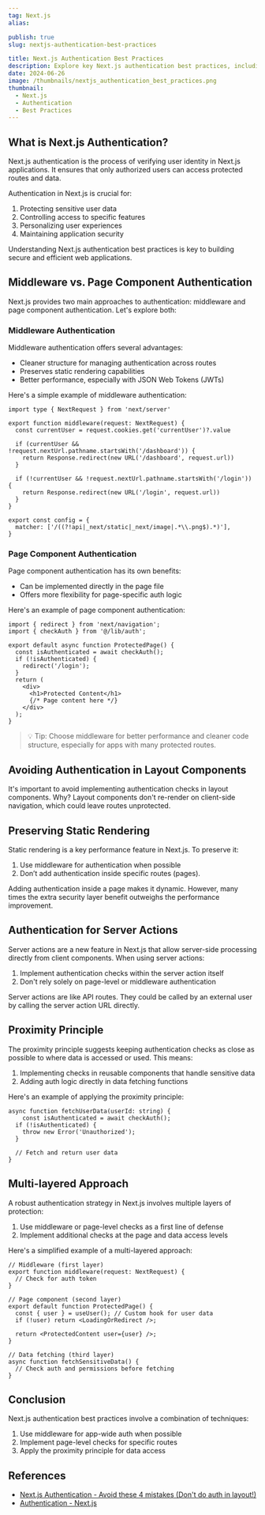 ```yaml
---
tag: Next.js
alias:

publish: true
slug: nextjs-authentication-best-practices

title: Next.js Authentication Best Practices
description: Explore key Next.js authentication best practices, including middleware vs. page component auth, preserving static rendering, and implementing multi-layered protection.
date: 2024-06-26
image: /thumbnails/nextjs_authentication_best_practices.png
thumbnail:
  - Next.js
  - Authentication
  - Best Practices
---
```



## What is Next.js Authentication?

Next.js authentication is the process of verifying user identity in Next.js applications. It ensures that only authorized users can access protected routes and data. 

Authentication in Next.js is crucial for:

1. Protecting sensitive user data
2. Controlling access to specific features
3. Personalizing user experiences
4. Maintaining application security

Understanding Next.js authentication best practices is key to building secure and efficient web applications.

## Middleware vs. Page Component Authentication

Next.js provides two main approaches to authentication: middleware and page component authentication. Let's explore both:

### Middleware Authentication

Middleware authentication offers several advantages:

- Cleaner structure for managing authentication across routes
- Preserves static rendering capabilities
- Better performance, especially with JSON Web Tokens (JWTs)

Here's a simple example of middleware authentication:

```tsx
import type { NextRequest } from 'next/server'
 
export function middleware(request: NextRequest) {
  const currentUser = request.cookies.get('currentUser')?.value
 
  if (currentUser && !request.nextUrl.pathname.startsWith('/dashboard')) {
    return Response.redirect(new URL('/dashboard', request.url))
  }
 
  if (!currentUser && !request.nextUrl.pathname.startsWith('/login')) {
    return Response.redirect(new URL('/login', request.url))
  }
}
 
export const config = {
  matcher: ['/((?!api|_next/static|_next/image|.*\\.png$).*)'],
}
```

### Page Component Authentication

Page component authentication has its own benefits:

- Can be implemented directly in the page file
- Offers more flexibility for page-specific auth logic

Here's an example of page component authentication:

```tsx
import { redirect } from 'next/navigation';
import { checkAuth } from '@/lib/auth';

export default async function ProtectedPage() {
  const isAuthenticated = await checkAuth();
  if (!isAuthenticated) {
    redirect('/login');
  }
  return (
    <div>
      <h1>Protected Content</h1>
      {/* Page content here */}
    </div>
  );
}

```

> 💡 Tip: Choose middleware for better performance and cleaner code structure, especially for apps with many protected routes.
> 

## Avoiding Authentication in Layout Components

It's important to avoid implementing authentication checks in layout components. Why? Layout components don't re-render on client-side navigation, which could leave routes unprotected.

## Preserving Static Rendering

Static rendering is a key performance feature in Next.js. To preserve it:

1. Use middleware for authentication when possible
2. Don’t add authentication inside specific routes (pages). 

Adding authentication inside a page makes it dynamic. However, many times the extra security layer benefit outweighs the performance improvement.

## Authentication for Server Actions

Server actions are a new feature in Next.js that allow server-side processing directly from client components. When using server actions:

1. Implement authentication checks within the server action itself
2. Don't rely solely on page-level or middleware authentication

Server actions are like API routes. They could be called by an external user by calling the server action URL directly.

## Proximity Principle

The proximity principle suggests keeping authentication checks as close as possible to where data is accessed or used. This means:

1. Implementing checks in reusable components that handle sensitive data
2. Adding auth logic directly in data fetching functions

Here's an example of applying the proximity principle:

```tsx
async function fetchUserData(userId: string) {
	const isAuthenticated = await checkAuth();
  if (!isAuthenticated) {
    throw new Error('Unauthorized');
  }

  // Fetch and return user data
}

```

## Multi-layered Approach

A robust authentication strategy in Next.js involves multiple layers of protection:

1. Use middleware or page-level checks as a first line of defense
2. Implement additional checks at the page and data access levels

Here's a simplified example of a multi-layered approach:

```tsx
// Middleware (first layer)
export function middleware(request: NextRequest) {
  // Check for auth token
}

// Page component (second layer)
export default function ProtectedPage() {
  const { user } = useUser(); // Custom hook for user data
  if (!user) return <LoadingOrRedirect />;

  return <ProtectedContent user={user} />;
}

// Data fetching (third layer)
async function fetchSensitiveData() {
  // Check auth and permissions before fetching
}

```

## Conclusion

Next.js authentication best practices involve a combination of techniques:

1. Use middleware for app-wide auth when possible
2. Implement page-level checks for specific routes
3. Apply the proximity principle for data access

## References

- [Next.js Authentication - Avoid these 4 mistakes (Don't do auth in layout!)](https://www.youtube.com/watch?v=kbCzZzXTjuw)
- [Authentication - Next.js](https://nextjs.org/docs/app/building-your-application/authentication)
